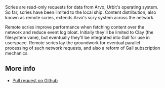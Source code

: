 Scries are read-only requests for data from Arvo, Urbit's operating system. So
far, scries have been limited to the local ship. Content distribution, also
known as remote scries, extends Arvo's scry system across the network.

Remote scries improve performance when fetching content over the network and
reduce event log bloat. Initially they'll be limited to Clay (the filesystem
vane), but eventually they'll be integrated into Gall for use in userspace.
Remote scries lay the groundwork for eventual parallel processing of such
network requests, and also a reform of Gall subscription mechanics.

## More info

- [Pull request on Github](https://github.com/urbit/urbit/pull/5878)

